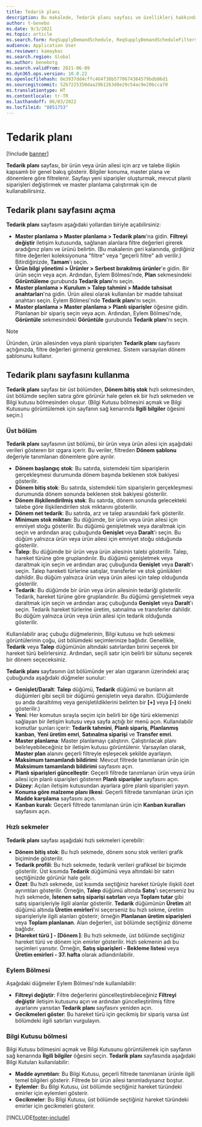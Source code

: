 ```yaml
---
title: Tedarik planı
description: Bu makalede, Tedarik planı sayfası ve özellikleri hakkında bilgi sağlanmaktadır.
author: t-benebo
ms.date: 9/3/2021
ms.topic: article
ms.search.form: ReqSupplyDemandSchedule, ReqSupplyDemandScheduleFilters, ReqSupplyDemandItemDetails, ReqTransFuturesActionsPart, ReqSupplyDemandOverviewLegendPart
audience: Application User
ms.reviewer: kamaybac
ms.search.region: Global
ms.author: benebotg
ms.search.validFrom: 2021-06-09
ms.dyn365.ops.version: 10.0.22
ms.openlocfilehash: 0e3937dd4cffc464f38b5770674364579bdb06d1
ms.sourcegitcommit: 52b7225350daa29b1263d8e29c54ac9e20bcca70
ms.translationtype: HT
ms.contentlocale: tr-TR
ms.lasthandoff: 06/03/2022
ms.locfileid: "8851753"
---
```

# <a name="supply-schedule"></a>Tedarik planı

[!include [banner](../includes/banner.md)]

**Tedarik planı** sayfası, bir ürün veya ürün ailesi için arz ve talebe ilişkin kapsamlı bir genel bakış gösterir. Bilgiler konuma, master plana ve dönemlere göre filtrelenir. Sayfayı yeni siparişler oluşturmak, mevcut planlı siparişleri değiştirmek ve master planlama çalıştırmak için de kullanabilirsiniz.

## <a name="open-the-supply-schedule-page"></a>Tedarik planı sayfasını açma

**Tedarik planı** sayfasını aşağıdaki yollardan biriyle açabilirsiniz:

- **Master planlama \> Master planlama \> Tedarik planı**'na gidin. **Filtreyi değiştir** iletişim kutusunda, sağlanan alanlara filtre değerleri girerek aradığınız planı ve ürünü belirtin. (Bu makalenin geri kalanında, girdiğiniz filtre değerleri koleksiyonuna "filtre" veya "geçerli filtre" adı verilir.) Bitirdiğinizde, **Tamam**'ı seçin.
- **Ürün bilgi yönetimi \> Ürünler \> Serbest bırakılmış ürünler**'e gidin. Bir ürün seçin veya açın. Ardından, Eylem Bölmesi'nde, **Plan** sekmesindeki **Görüntüleme** gurubunda **Tedarik planı**'nı seçin.
- **Master planlama \> Kurulum \> Talep tahmini \> Madde tahsisat anahtarları**'na gidin. Ürün ailesi olarak kullanılan bir madde tahsisat anahtarı seçin. Eylem Bölmesi'nde **Tedarik planı**'nı seçin.
- **Master planlama \> Master planlama \> Planlı siparişler** öğesine gidin. Planlanan bir sipariş seçin veya açın. Ardından, Eylem Bölmesi'nde, **Görüntüle** sekmesindeki **Görüntüle** gurubunda **Tedarik planı**'nı seçin.

> [!NOTE]
> Üründen, ürün ailesinden veya planlı siparişten **Tedarik planı** sayfasını açtığınızda, filtre değerleri girmeniz gerekmez. Sistem varsayılan dönem şablonunu kullanır.

## <a name="use-the-supply-schedule-page"></a>Tedarik planı sayfasını kullanma

**Tedarik planı** sayfası bir üst bölümden, **Dönem bitiş stok** hızlı sekmesinden, üst bölümde seçilen satıra göre görünür hale gelen ek bir hızlı sekmeden ve Bilgi kutusu bölmesinden oluşur. (Bilgi Kutusu bölmesini açmak ve Bilgi Kutusunu görüntülemek için sayfanın sağ kenarında **İlgili bilgiler** öğesini seçin.)

### <a name="upper-section"></a>Üst bölüm

**Tedarik planı** sayfasının üst bölümü, bir ürün veya ürün ailesi için aşağıdaki verileri gösteren bir ızgara içerir. Bu veriler, filtreden **Dönem şablonu** değeriyle tanımlanan dönemlere göre ayrılır.

- **Dönem başlangıç stok**: Bu satırda, sistemdeki tüm siparişlerin gerçekleşmesi durumunda dönem başında beklenen stok bakiyesi gösterilir.
- **Dönem bitiş stok**: Bu satırda, sistemdeki tüm siparişlerin gerçekleşmesi durumunda dönem sonunda beklenen stok bakiyesi gösterilir.
- **Dönem ilişkilendirilmiş stok**: Bu satırda, dönem sonunda gelecekteki talebe göre ilişkilendirilen stok miktarını gösterilir.
- **Dönem net tedarik**: Bu satırda, arz ve talep arasındaki fark gösterilir.
- **Minimum stok miktarı**: Bu düğümde, bir ürün veya ürün ailesi için emniyet stoğu gösterilir. Bu düğümü genişletmek veya daraltmak için seçin ve ardından araç çubuğunda **Genişlet** veya **Daralt**'ı seçin. Bu düğüm yalnızca ürün veya ürün ailesi için emniyet stoğu olduğunda gösterilir.
- **Talep**: Bu düğümde bir ürün veya ürün ailesinin talebi gösterilir. Talep, hareket türüne göre gruplandırılır. Bu düğümü genişletmek veya daraltmak için seçin ve ardından araç çubuğunda **Genişlet** veya **Daralt**'ı seçin. Talep hareketi türlerine satışlar, transferler ve stok günlükleri dahildir. Bu düğüm yalnızca ürün veya ürün ailesi için talep olduğunda gösterilir.
- **Tedarik**: Bu düğümde bir ürün veya ürün ailesinin tedariği gösterilir. Tedarik, hareket türüne göre gruplandırılır. Bu düğümü genişletmek veya daraltmak için seçin ve ardından araç çubuğunda **Genişlet** veya **Daralt**'ı seçin. Tedarik hareket türlerine üretim, satınalma ve transferler dahildir. Bu düğüm yalnızca ürün veya ürün ailesi için tedarik olduğunda gösterilir.

Kullanılabilir araç çubuğu düğmelerinin, Bilgi kutusu ve hızlı sekmesi görüntülerinin çoğu, üst bölümdeki seçimlerinize bağlıdır. Genellikle, **Tedarik** veya **Talep** düğümünün altındaki satırlardan birini seçerek bir hareket türü belirlersiniz. Ardından, seçili satır için belirli bir sütunu seçerek bir dönem seçeceksiniz.

**Tedarik planı** sayfasının üst bölümünde yer alan ızgaranın üzerindeki araç çubuğunda aşağıdaki düğmeler sunulur:

- **Genişlet/Daralt**: **Talep** düğümü, **Tedarik** düğümü ve bunların alt düğümleri gibi seçili bir düğümü genişletin veya daraltın. (Düğümlerde şu anda daraltılmış veya genişletildiklerini belirten bir **\[+\]** veya **\[-\]** öneki gösterilir.)
- **Yeni**: Her komutun sırayla seçim için belirli bir öğe türü eklemenizi sağlayan bir iletişim kutusu veya sayfa açtığı bir menü açın. Kullanılabilir komutlar şunları içerir: **Tedarik tahmini**, **Planlı sipariş**, **Planlanmış kanban**, **Yeni üretim emri**, **Satınalma siparişi** ve **Transfer emri**.
- **Master planlama**: Master planlamayı çalıştırın. Çalıştırılacak planı belirleyebileceğiniz bir iletişim kutusu görüntülenir. Varsayılan olarak, **Master plan** alanını geçerli filtreyle eşleşecek şekilde ayarlayın.
- **Maksimum tamamlandı bildirimi**: Mevcut filtrede tanımlanan ürün için **Maksimum tamamlandı bildirimi** sayfasını açın.
- **Planlı siparişleri güncelleştir**: Geçerli filtrede tanımlanan ürün veya ürün ailesi için planlı siparişleri gösteren **Planlı siparişler** sayfasını açın.
- **Düzey**: Açılan iletişim kutusundan ayarlara göre planlı siparişleri yayın.
- **Konuma göre malzeme planı ilkesi**: Geçerli filtrede tanımlanan ürün için **Madde karşılama** sayfasını açın.
- **Kanban kuralı**: Geçerli filtrede tanımlanan ürün için **Kanban kuralları** sayfasını açın.

### <a name="fasttabs"></a>Hızlı sekmeler

**Tedarik planı** sayfası aşağıdaki hızlı sekmeleri içerebilir:

- **Dönem bitiş stok**: Bu hızlı sekmede, dönem sonu stok verileri grafik biçiminde gösterilir.
- **Tedarik profili**: Bu hızlı sekmede, tedarik verileri grafiksel bir biçimde gösterilir. Üst kısımda **Tedarik** düğümünü veya altındaki bir satırı seçtiğinizde görünür hale gelir.
- **Özet**: Bu hızlı sekmede, üst kısımda seçtiğiniz hareket türüyle ilişkili özet ayrıntıları gösterilir. Örneğin, **Talep** düğümü altında **Satış**'ı seçerseniz bu hızlı sekmede, **İstenen satış siparişi satırları** veya **Toplam tutar** gibi satış siparişleriyle ilgili alanlar gösterilir. **Tedarik** düğümünün **Üretim** alt düğümü altında **Üretim emirleri**'ni seçerseniz bu hızlı sekme, üretim siparişleriyle ilgili alanları gösterir; örneğin **Planlanan üretim siparişleri** veya **Toplam planlanan**. Alan değerleri, üst bölümde seçtiğiniz döneme bağlıdır. 
- **\[Hareket türü \] - \[Dönem \]**: Bu hızlı sekmede, üst bölümde seçtiğiniz hareket türü ve dönem için emirler gösterilir. Hızlı sekmenin adı bu seçimleri yansıtır. Örneğin, **Satış siparişleri - Bekleme listesi** veya **Üretim emirleri - 37. hafta** olarak adlandırılabilir.

### <a name="action-pane"></a>Eylem Bölmesi

Aşağıdaki düğmeler Eylem Bölmesi'nde kullanılabilir:

- **Filtreyi değiştir**: Filtre değerlerini güncelleştirebileceğiniz **Filtreyi değiştir** iletişim kutusunu açın ve ardından güncelleştirilmiş filtre ayarlarını yansıtan **Tedarik planı** sayfasını yeniden açın.
- **Gecikmeleri göster**: Bu hareket türü için gecikmiş bir sipariş varsa üst bölümdeki ilgili satırları vurgulayın.

### <a name="factbox-pane"></a>Bilgi Kutusu bölmesi

Bilgi Kutusu bölmesini açmak ve Bilgi Kutusunu görüntülemek için sayfanın sağ kenarında **İlgili bilgiler** öğesini seçin. **Tedarik planı** sayfasında aşağıdaki Bilgi Kutuları kullanılabilir:

- **Madde ayrıntıları**: Bu Bilgi Kutusu, geçerli filtrede tanımlanan ürünle ilgili temel bilgileri gösterir. Filtrede bir ürün ailesi tanımladıysanız boştur.
- **Eylemler**: Bu Bilgi Kutusu, üst bölümde seçtiğiniz hareket türündeki emirler için eylemleri gösterir.
- **Gecikmeler**: Bu Bilgi Kutusu, üst bölümde seçtiğiniz hareket türündeki emirler için gecikmeleri gösterir.

[!INCLUDE[footer-include](../../includes/footer-banner.md)]
